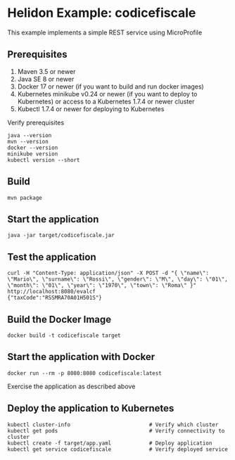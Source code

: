 
# Helidon Example: codicefiscale

This example implements a simple REST service using MicroProfile

## Prerequisites

1. Maven 3.5 or newer
2. Java SE 8 or newer
3. Docker 17 or newer (if you want to build and run docker images)
4. Kubernetes minikube v0.24 or newer (if you want to deploy to Kubernetes)
   or access to a Kubernetes 1.7.4 or newer cluster
5. Kubectl 1.7.4 or newer for deploying to Kubernetes

Verify prerequisites
```
java --version
mvn --version
docker --version
minikube version
kubectl version --short
```

## Build

```
mvn package
```

## Start the application

```
java -jar target/codicefiscale.jar
```

## Test the application

```
curl -H "Content-Type: application/json" -X POST -d "{ \"name\": \"Mario\", \"surname\": \"Rossi\", \"gender\": \"M\", \"day\": \"01\", \"month\": \"01\", \"year\": \"1970\", \"town\": \"Roma\" }" http://localhost:8080/evalcf
{"taxCode":"RSSMRA70A01H501S"}
```

## Build the Docker Image

```
docker build -t codicefiscale target
```

## Start the application with Docker

```
docker run --rm -p 8080:8080 codicefiscale:latest
```

Exercise the application as described above

## Deploy the application to Kubernetes

```
kubectl cluster-info                         # Verify which cluster
kubectl get pods                             # Verify connectivity to cluster
kubectl create -f target/app.yaml            # Deploy application
kubectl get service codicefiscale            # Verify deployed service
```
